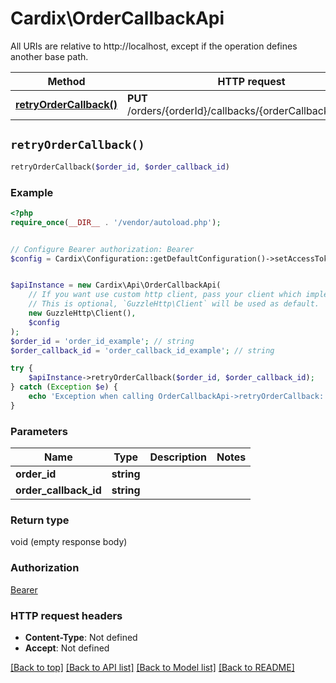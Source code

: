 # Cardix\OrderCallbackApi

All URIs are relative to http://localhost, except if the operation defines another base path.

| Method | HTTP request | Description |
| ------------- | ------------- | ------------- |
| [**retryOrderCallback()**](OrderCallbackApi.md#retryOrderCallback) | **PUT** /orders/{orderId}/callbacks/{orderCallbackId}/retries |  |


## `retryOrderCallback()`

```php
retryOrderCallback($order_id, $order_callback_id)
```



### Example

```php
<?php
require_once(__DIR__ . '/vendor/autoload.php');


// Configure Bearer authorization: Bearer
$config = Cardix\Configuration::getDefaultConfiguration()->setAccessToken('YOUR_ACCESS_TOKEN');


$apiInstance = new Cardix\Api\OrderCallbackApi(
    // If you want use custom http client, pass your client which implements `GuzzleHttp\ClientInterface`.
    // This is optional, `GuzzleHttp\Client` will be used as default.
    new GuzzleHttp\Client(),
    $config
);
$order_id = 'order_id_example'; // string
$order_callback_id = 'order_callback_id_example'; // string

try {
    $apiInstance->retryOrderCallback($order_id, $order_callback_id);
} catch (Exception $e) {
    echo 'Exception when calling OrderCallbackApi->retryOrderCallback: ', $e->getMessage(), PHP_EOL;
}
```

### Parameters

| Name | Type | Description  | Notes |
| ------------- | ------------- | ------------- | ------------- |
| **order_id** | **string**|  | |
| **order_callback_id** | **string**|  | |

### Return type

void (empty response body)

### Authorization

[Bearer](../../README.md#Bearer)

### HTTP request headers

- **Content-Type**: Not defined
- **Accept**: Not defined

[[Back to top]](#) [[Back to API list]](../../README.md#endpoints)
[[Back to Model list]](../../README.md#models)
[[Back to README]](../../README.md)
